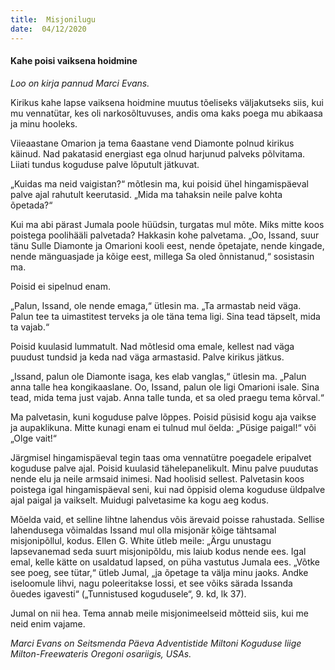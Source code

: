 ```yaml
---
title:  Misjonilugu  
date:  04/12/2020  
---
```


#### Kahe poisi vaiksena hoidmine

_Loo on kirja pannud Marci Evans._

Kirikus kahe lapse vaiksena hoidmine muutus tõeliseks väljakutseks siis, kui mu vennatütar, kes oli narkosõltuvuses, andis oma kaks poega mu abikaasa ja minu hooleks.

Viieaastane Omarion ja tema 6aastane vend Diamonte polnud kirikus käinud. Nad pakatasid energiast ega olnud harjunud palveks põlvitama. Liiati tundus koguduse palve lõputult jätkuvat.

„Kuidas ma neid vaigistan?“ mõtlesin ma, kui poisid ühel hingamispäeval palve ajal rahutult keerutasid. „Mida ma tahaksin neile palve kohta õpetada?“

Kui ma abi pärast Jumala poole hüüdsin, turgatas mul mõte. Miks mitte koos poistega poolihääli palvetada? Hakkasin kohe palvetama. „Oo, Issand, suur tänu Sulle Diamonte ja Omarioni kooli eest, nende õpetajate, nende kingade, nende mänguasjade ja kõige eest, millega Sa oled õnnistanud,“ sosistasin ma.

Poisid ei sipelnud enam.

„Palun, Issand, ole nende emaga,“ ütlesin ma. „Ta armastab neid väga. Palun tee ta uimastitest terveks ja ole täna tema ligi. Sina tead täpselt, mida ta vajab.“

Poisid kuulasid lummatult. Nad mõtlesid oma emale, kellest nad väga puudust tundsid ja keda nad väga armastasid. Palve kirikus jätkus.

„Issand, palun ole Diamonte isaga, kes elab vanglas,“ ütlesin ma. „Palun anna talle hea kongikaaslane. Oo, Issand, palun ole ligi Omarioni isale. Sina tead, mida tema just vajab. Anna talle tunda, et sa oled praegu tema kõrval.“

Ma palvetasin, kuni koguduse palve lõppes. Poisid püsisid kogu aja vaikse ja aupaklikuna. Mitte kunagi enam ei tulnud mul öelda: „Püsige paigal!“ või „Olge vait!“

Järgmisel hingamispäeval tegin taas oma vennatütre poegadele eripalvet koguduse palve ajal. Poisid kuulasid tähelepanelikult. Minu palve puudutas nende elu ja neile armsaid inimesi. Nad hoolisid sellest. Palvetasin koos poistega igal hingamispäeval seni, kui nad õppisid olema koguduse üldpalve ajal paigal ja vaikselt. Muidugi palvetasime ka kogu aeg kodus.

Mõelda vaid, et selline lihtne lahendus võis ärevaid poisse rahustada. Sellise lahendusega võimaldas Issand mul olla misjonär kõige tähtsamal misjonipõllul, kodus. Ellen G. White ütleb meile: „Ärgu unustagu lapsevanemad seda suurt misjonipõldu, mis laiub kodus nende ees. Igal emal, kelle kätte on usaldatud lapsed, on püha vastutus Jumala ees. „Võtke see poeg, see tütar,“ ütleb Jumal, „ja õpetage ta välja minu jaoks. Andke iseloomule lihvi, nagu poleeritakse lossi, et see võiks särada Issanda õuedes igavesti“ („Tunnistused kogudusele“, 9. kd, lk 37).

Jumal on nii hea. Tema annab meile misjonimeelseid mõtteid siis, kui me neid enim vajame.

_Marci Evans on Seitsmenda Päeva Adventistide Miltoni Koguduse liige Milton-Freewateris Oregoni osariigis, USAs._